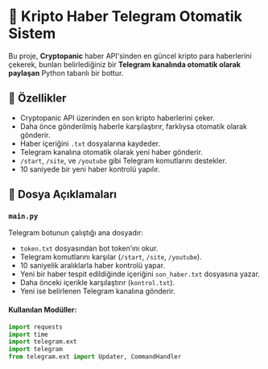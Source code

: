 # 📰 Kripto Haber Telegram Otomatik Sistem

Bu proje, **Cryptopanic** haber API'sinden en güncel kripto para haberlerini çekerek, bunları belirlediğiniz bir **Telegram kanalında otomatik olarak paylaşan** Python tabanlı bir bottur.

## 🚀 Özellikler

- Cryptopanic API üzerinden en son kripto haberlerini çeker.
- Daha önce gönderilmiş haberle karşılaştırır, farklıysa otomatik olarak gönderir.
- Haber içeriğini `.txt` dosyalarına kaydeder.
- Telegram kanalına otomatik olarak yeni haber gönderir.
- `/start`, `/site`, ve `/youtube` gibi Telegram komutlarını destekler.
- 10 saniyede bir yeni haber kontrolü yapılır.

## 📁 Dosya Açıklamaları

### `main.py`

Telegram botunun çalıştığı ana dosyadır:

- `token.txt` dosyasından bot token’ını okur.
- Telegram komutlarını karşılar (`/start`, `/site`, `/youtube`).
- 10 saniyelik aralıklarla haber kontrolü yapar.
- Yeni bir haber tespit edildiğinde içeriğini `son_haber.txt` dosyasına yazar.
- Daha önceki içerikle karşılaştırır (`kontrol.txt`).
- Yeni ise belirlenen Telegram kanalına gönderir.

#### Kullanılan Modüller:
```python
import requests
import time
import telegram.ext
import telegram  
from telegram.ext import Updater, CommandHandler
